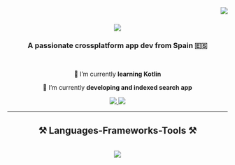 <img align="right" src="https://visitor-badge.laobi.icu/badge?page_id=salesp07.salesp07" />

<h1 align="center">
    <img src="https://readme-typing-svg.herokuapp.com/?font=Righteous&size=35&center=true&vCenter=true&width=500&height=70&duration=4000&lines=Hi+There!+👋;+I'm+Eugenio+Alberca!;" />
</h1>

<h3 align="center">A passionate crossplatform app dev from Spain 🇪🇸</h3>

<br/>

<div align="center">
 
 🔭 I’m currently **learning Kotlin**
 
 🌱 I’m currently **developing and indexed search app**

 </div>
 
<div align="center"> 
  <a href="mailto:albercahumanes@gmail.com">
    <img src="https://img.shields.io/badge/Gmail-333333?style=for-the-badge&logo=gmail&logoColor=red" />
  </a>
  <a href="https://www.linkedin.com/in/euu92/" target="_blank">
    <img src="https://img.shields.io/badge/LinkedIn-0077B5?style=for-the-badge&logo=linkedin&logoColor=white" target="_blank" />
  </a>
</div>

 <hr/>
 
<h2 align="center">⚒️ Languages-Frameworks-Tools ⚒️</h2>
<br/>
<div align="center">
    <a href="https://skillicons.dev">
    <img src="https://skillicons.dev/icons?i=androidstudio,angular,aws,bootstrap,css,html,idea,java,js,mysql,postman,py,unity,vscode,xd" />
  </a>
</div>

<br/>

